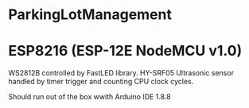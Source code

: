 # ParkingLotManagement

# ESP8216 (ESP-12E NodeMCU v1.0) 

WS2812B controlled by FastLED library. 
HY-SRF05 Ultrasonic sensor handled by timer trigger and counting CPU clock cycles.

Should run out of the box wwith Arduino IDE 1.8.8
